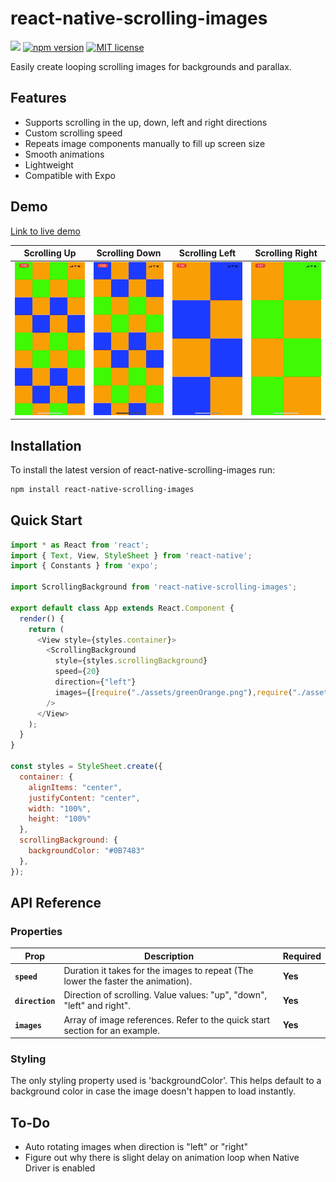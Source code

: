 # react-native-scrolling-images
![](https://img.shields.io/github/issues-raw/AndreYonadam/react-native-scrolling-images.svg)
[![npm version](http://img.shields.io/npm/v/react-native-scrolling-images.svg?style=flat)](https://www.npmjs.com/package/react-native-scrolling-images "View this project on npm")
[![MIT license](http://img.shields.io/badge/license-MIT-brightgreen.svg)](http://opensource.org/licenses/MIT)

Easily create looping scrolling images for backgrounds and parallax.

## Features
- Supports scrolling in the up, down, left and right directions
- Custom scrolling speed
- Repeats image components manually to fill up screen size
- Smooth animations
- Lightweight
- Compatible with Expo

## Demo
[Link to live demo](https://snack.expo.io/@andreyonadam/react-native-scrolling-images-example)

Scrolling Up | Scrolling Down | Scrolling Left | Scrolling Right
:-------------------------:|:-------------------------:|:-------------------------:|:-------------------------:
![](https://raw.githubusercontent.com/AndreYonadam/react-native-scrolling-images/master/demo/up.gif)  |  ![](https://raw.githubusercontent.com/AndreYonadam/react-native-scrolling-images/master/demo/down.gif)  |  ![](https://raw.githubusercontent.com/AndreYonadam/react-native-scrolling-images/master/demo/left.gif)  |  ![](https://raw.githubusercontent.com/AndreYonadam/react-native-scrolling-images/master/demo/right.gif)

## Installation
To install the latest version of react-native-scrolling-images run:
```bash
npm install react-native-scrolling-images
```

## Quick Start
```js
import * as React from 'react';
import { Text, View, StyleSheet } from 'react-native';
import { Constants } from 'expo';

import ScrollingBackground from 'react-native-scrolling-images';

export default class App extends React.Component {
  render() {
    return (
      <View style={styles.container}>
        <ScrollingBackground
          style={styles.scrollingBackground}
          speed={20}
          direction={"left"}
          images={[require("./assets/greenOrange.png"),require("./assets/blueOrange.png")]}
        />
      </View>
    );
  }
}

const styles = StyleSheet.create({
  container: {
    alignItems: "center",
    justifyContent: "center",
    width: "100%",
    height: "100%"
  },
  scrollingBackground: {
    backgroundColor: "#0B7483"
  },
});
```

## API Reference

### Properties
| Prop | Description | Required |
|---|---|---|
|**`speed`**|Duration it takes for the images to repeat (The lower the faster the animation). |**Yes**|
|**`direction`**|Direction of scrolling. Value values: "up", "down", "left" and right". |**Yes**|
|**`images`**|Array of image references. Refer to the quick start section for an example. |**Yes**|

### Styling
The only styling property used is 'backgroundColor'. This helps default to a background color in case the image doesn't happen to load instantly.
## To-Do
- Auto rotating images when direction is "left" or "right"
- Figure out why there is slight delay on animation loop when Native Driver is enabled
